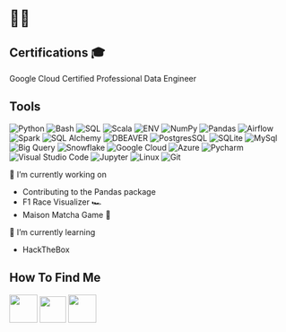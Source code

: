 # 👋🏽

## Certifications 🎓
Google Cloud Certified Professional Data Engineer

## Tools
![Python](https://img.shields.io/badge/python-informational?style=for-the-badge&logo=python&logoColor=yellow&color=navy)
![Bash](https://img.shields.io/badge/bash-informational?style=for-the-badge&logo=gnu%20bash&logoColor=white&color=black)
![SQL](https://img.shields.io/badge/sql-informational?style=for-the-badge&logo=zaim&logoColor=white&color=FF0000)
![Scala](https://img.shields.io/badge/Scala-DC322F.svg?style=for-the-badge&logo=Scala&logoColor=white)
![ENV](https://img.shields.io/badge/.ENV-ECD53F.svg?style=for-the-badge&logo=dotenv&logoColor=black)
![NumPy](https://img.shields.io/badge/NumPy-013243.svg?style=for-the-badge&logo=NumPy&logoColor=white)
![Pandas](https://img.shields.io/badge/pandas-informational?style=for-the-badge&logo=pandas&color=purple)
![Airflow](https://img.shields.io/badge/airflow-informational?style=for-the-badge&logo=apache%20airflow&color=teal)
![Spark](https://img.shields.io/badge/spark-informational?style=for-the-badge&logo=apache%20spark&color=black)
![SQL Alchemy](https://img.shields.io/badge/SQLAlchemy-D71F00.svg?style=for-the-badge&logo=SQLAlchemy&logoColor=white)
![DBEAVER](https://img.shields.io/badge/DBeaver-382923.svg?style=for-the-badge&logo=DBeaver&logoColor=white)
![PostgresSQL](https://img.shields.io/badge/PostgreSQL-4169E1.svg?style=for-the-badge&logo=PostgreSQL&logoColor=white)
![SQLite](https://img.shields.io/badge/sqlite-informational?style=for-the-badge&logo=sqlite&color=%23203354)
![MySql](https://img.shields.io/badge/mysql-informational?style=for-the-badge&logo=mysql&logoColor=white&color=orange)
![Big Query](https://img.shields.io/badge/google%20bigquery-informational?style=for-the-badge&logo=google%20bigquery)
![Snowflake](https://img.shields.io/badge/snowflake-informational?style=for-the-badge&logo=snowflake&logoColor=%2389CFF0&color=black)
![Google Cloud](https://img.shields.io/badge/google%20cloud-informational?style=for-the-badge&logo=google%20cloud&color=yellow)
![Azure](https://img.shields.io/badge/Microsoft%20Azure-0078D4.svg?style=for-the-badge&logo=Microsoft-Azure&color=teal)
![Pycharm](https://img.shields.io/badge/PyCharm-000000.svg?style=for-the-badge&logo=PyCharm&logoColor=white)
![Visual Studio Code](https://img.shields.io/badge/Visual%20Studio%20Code-007ACC.svg?style=for-the-badge&logo=Visual-Studio-Code&logoColor=white)
![Jupyter](https://img.shields.io/badge/Jupyter-F37626.svg?style=for-the-badge&logo=Jupyter&logoColor=white)
![Linux](https://img.shields.io/badge/Linux-FCC624.svg?style=for-the-badge&logo=Linux&logoColor=black)
![Git](https://img.shields.io/badge/git-informational?style=for-the-badge&logo=git&logoColor=orange&color=grey)



🔭 I’m currently working on

- Contributing to the Pandas package
- F1 Race Visualizer 🏎
-  Maison Matcha Game 🍵

🌱 I’m currently learning
- HackTheBox

## How To Find Me
<a href="https://ramadata.vercel.app/"><img height="50" src="https://cdn2.iconfinder.com/data/icons/social-media-solid-2/32/Website-512.png"></a>
<a href="https://bsky.app/profile/ramadata.bsky.social"><img height="47" src="https://static.wikia.nocookie.net/logopedia/images/c/cd/Bluesky_app_icon.svg/revision/latest?cb=20231223183729"></a>
<a href="https://www.linkedin.com/in/ramadata/"><img height="50" src="https://cdn1.iconfinder.com/data/icons/social-networks-15/512/LinkedIn_social_network_logo-512.png"></a>



<!--
**cmdshftrama/cmdshftrama** is a ✨ _special_ ✨ repository because its `README.md` (this file) appears on your GitHub profile.

Here are some ideas to get you started:

- 🔭 I’m currently working on ...
- 🌱 I’m currently learning ...
- 👯 I’m looking to collaborate on ...
- 🤔 I’m looking for help with ...
- 💬 Ask me about ...
- 📫 How to reach me: ...
- 😄 Pronouns: ...
- ⚡ Fun fact: ...


<br></br>


![AWS](https://img.shields.io/badge/Cloud-AWS-informational?style=flat&logo=AWS&color=23FF9900) || CLOUD SECTION
![Snowflake](https://img.shields.io/badge/Cloud-Snowflake-informational?style=for-the-badge&logo=Snowflake&color=89CFF0) || CLOUD SECTION 
![Terraform](https://img.shields.io/badge/Config-Terraform-informational?style=for-the-badge&logo=Terraform&color=7851A9)
![Hadoop](https://img.shields.io/badge/Data-Hadoop-informational?style=flat&logo=Hadoop&color=E7DFC6)
![Hive](https://img.shields.io/badge/Data-Hive-informational?style=flat&logo=Hive&color=F7A278)
![Splunk](https://img.shields.io/badge/Data-Splunk-informational?style=flat&logo=Splunk&color=351E29)
![Puppet](https://img.shields.io/badge/Config-Puppet-informational?style=flat&logo=Puppet&color=FC440F)
![Packer](https://img.shields.io/badge/Config-Packer-informational?style=flat&logo=Packer&color=1F01B9)
![Consul](https://img.shields.io/badge/Config-Consul-informational?style=flat&logo=Consul&color=B84A62)
![Vault](https://img.shields.io/badge/Config-Vault-informational?style=flat&logo=Vault&color=4C243B)
![GitLabCI](https://img.shields.io/badge/CICD-GitLabCI-informational?style=flat&logo=GitlabCI&color=2F323A)
![GitHub Actions](https://img.shields.io/badge/CICD-GitHubActions-informational?style=flat&logo=GitHub&color=77567A)
![Jenkins](https://img.shields.io/badge/CICD-Jenkins-informational?style=flat&logo=Jenkins&color=C47AC0)
![Spinnaker](https://img.shields.io/badge/CICD-Spinnaker-informational?style=flat&logo=Spinnaker&color=E39EC1)
![ELK](https://img.shields.io/badge/Logging-ELK-informational?style=flat&logo=ELK&color=DEBAC0)
![Grafana](https://img.shields.io/badge/Monitoring-Grafana-informational?style=flat&logo=Grafana&color=81F4E1)
![InfluxDB](https://img.shields.io/badge/Logging-InfluxDB-informational?style=flat&logo=InfluxDB&color=56CBF9)
-->
